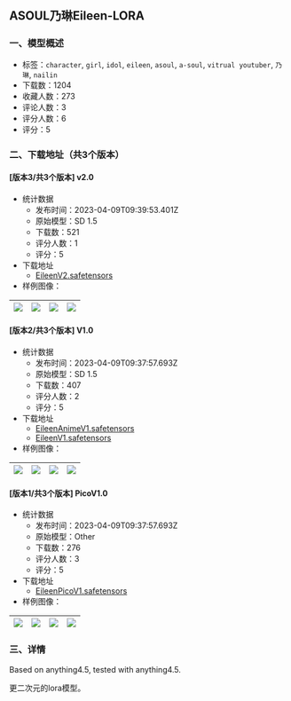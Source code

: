 ## ASOUL乃琳Eileen-LORA
### 一、模型概述

- 标签：`character`, `girl`, `idol`, `eileen`, `asoul`, `a-soul`, `vitrual youtuber`, `乃琳`, `nailin`
- 下载数：1204
- 收藏人数：273
- 评论人数：3
- 评分人数：6
- 评分：5

### 二、下载地址（共3个版本）

#### [版本3/共3个版本] v2.0

- 统计数据
  - 发布时间：2023-04-09T09:39:53.401Z
  - 原始模型：SD 1.5
  - 下载数：521
  - 评分人数：1
  - 评分：5
- 下载地址
  - [EileenV2.safetensors](https://civitai.com/api/download/models/40734)
- 样例图像：

| <img src="https://image.civitai.com/xG1nkqKTMzGDvpLrqFT7WA/4e509ce4-a791-4f21-89b5-236fb504d300/width=450/450089.jpeg" /> | <img src="https://image.civitai.com/xG1nkqKTMzGDvpLrqFT7WA/45300c47-058e-4103-b7b1-ab0354740500/width=450/450091.jpeg" /> | <img src="https://image.civitai.com/xG1nkqKTMzGDvpLrqFT7WA/9a48667a-ff24-447d-2f11-6e4d36143300/width=450/450088.jpeg" /> | <img src="https://image.civitai.com/xG1nkqKTMzGDvpLrqFT7WA/be30f664-3d2f-4ea4-0a74-f9446fba7b00/width=450/450090.jpeg" /> |
| ---- | ---- | ---- | ---- |

#### [版本2/共3个版本] V1.0

- 统计数据
  - 发布时间：2023-04-09T09:37:57.693Z
  - 原始模型：SD 1.5
  - 下载数：407
  - 评分人数：2
  - 评分：5
- 下载地址
  - [EileenAnimeV1.safetensors](https://civitai.com/api/download/models/23599?type=Model&format=SafeTensor)
  - [EileenV1.safetensors](https://civitai.com/api/download/models/23599)
- 样例图像：

| <img src="https://image.civitai.com/xG1nkqKTMzGDvpLrqFT7WA/46c44d70-dd1a-498a-90cf-f49ae4c3bb00/width=450/255873.jpeg" /> | <img src="https://image.civitai.com/xG1nkqKTMzGDvpLrqFT7WA/4747b34a-165e-4c36-3626-88827d730100/width=450/255872.jpeg" /> | <img src="https://image.civitai.com/xG1nkqKTMzGDvpLrqFT7WA/26d1db9c-e6bf-436d-5ff5-3275caf2f800/width=450/255871.jpeg" /> | <img src="https://image.civitai.com/xG1nkqKTMzGDvpLrqFT7WA/0cd23b55-5175-41ba-e0a6-0a8e11cbd700/width=450/255870.jpeg" /> |
| ---- | ---- | ---- | ---- |

#### [版本1/共3个版本] PicoV1.0

- 统计数据
  - 发布时间：2023-04-09T09:37:57.693Z
  - 原始模型：Other
  - 下载数：276
  - 评分人数：3
  - 评分：5
- 下载地址
  - [EileenPicoV1.safetensors](https://civitai.com/api/download/models/12500)
- 样例图像：

| <img src="https://image.civitai.com/xG1nkqKTMzGDvpLrqFT7WA/41f16a5f-5ae1-4832-cf9f-9ef664645300/width=450/120452.jpeg" /> | <img src="https://image.civitai.com/xG1nkqKTMzGDvpLrqFT7WA/71626e77-d2b5-49f5-8384-bcf964268100/width=450/120455.jpeg" /> | <img src="https://image.civitai.com/xG1nkqKTMzGDvpLrqFT7WA/1eb7dd0d-b35d-4fa8-bcc0-5aa43c670900/width=450/120454.jpeg" /> | <img src="https://image.civitai.com/xG1nkqKTMzGDvpLrqFT7WA/8cc01ea4-d2d8-45bb-923e-91c907ce3700/width=450/120453.jpeg" /> |
| ---- | ---- | ---- | ---- |


### 三、详情
<p>Based on anything4.5, tested with anything4.5.</p><p>更二次元的lora模型。</p>